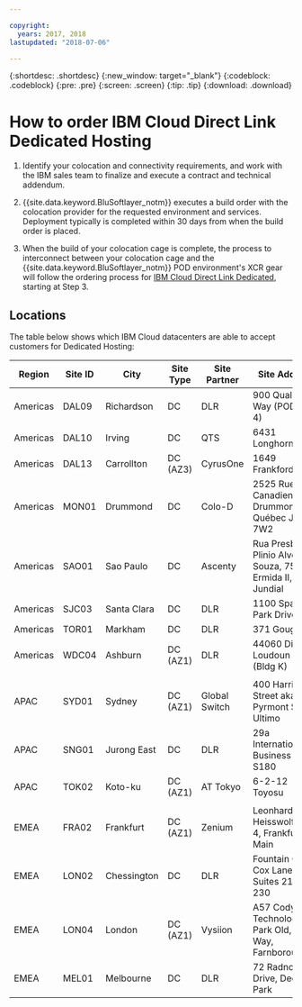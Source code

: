 ```yaml
---

copyright:
  years: 2017, 2018
lastupdated: "2018-07-06"

---
```


{:shortdesc: .shortdesc}
{:new_window: target="_blank"}
{:codeblock: .codeblock}
{:pre: .pre}
{:screen: .screen}
{:tip: .tip}
{:download: .download}

# How to order IBM Cloud Direct Link Dedicated Hosting

1. Identify your colocation and connectivity requirements, and work with the IBM sales team to finalize and execute a contract and technical addendum.
2. {{site.data.keyword.BluSoftlayer_notm}} executes a build order with the colocation provider for the requested environment and services. Deployment typically is completed within 30 days from when the build order is placed.

3. When the build of your colocation cage is complete, the process to interconnect between your colocation cage and the {{site.data.keyword.BluSoftlayer_notm}} POD environment's XCR gear will follow the ordering process for [IBM Cloud Direct Link Dedicated](order-nsp.html#how-to-order-ibm-cloud-direct-link-dedicated), starting at Step 3.

## Locations

The table below shows which IBM Cloud datacenters are able to accept customers for Dedicated Hosting:

| Region | Site ID | City | Site Type | Site Partner | Site Address |
|-------|-------|-------|-------|-------|-------|
| Americas | DAL09 | Richardson | DC | DLR | 900 Quality Way (PODS 1-4) |
| Americas | DAL10 | Irving | DC | QTS | 6431 Longhorn Dr. |
| Americas | DAL13 | Carrollton | DC (AZ3) | CyrusOne | 1649 Frankford Rd. |
| Americas | MON01 | Drummond  | DC | Colo-D  | 2525 Rue Canadien Drummondville, Québec J2C 7W2 |
| Americas | SAO01 | Sao Paulo | DC | Ascenty | Rua Presbitero Plinio Alves de Souza, 757 J. Ermida II, Jundial|
| Americas | SJC03 | Santa Clara | DC | DLR | 1100 Space Park Drive |
| Americas | TOR01 | Markham | DC | DLR | 371 Gough Rd. |
| Americas | WDC04 | Ashburn | DC (AZ1) | DLR | 44060 Digital Loudoun Plaza (Bldg K) |
|  |  |  |  |  |  |
| APAC |  SYD01 |  Sydney | DC (AZ1) | Global Switch  |  400 Harris Street aka 273 Pyrmont St. Ultimo |
| APAC |  SNG01 |  Jurong East |  DC | DLR |  29a International Business Park, S180 |
| APAC | TOK02  |  Koto-ku | DC (AZ1) | AT Tokyo  |  6-2-12 Toyosu |
|  |  |  |  |  |  |
| EMEA | FRA02  | Frankfurt |  DC (AZ1) | Zenium   | Leonhard - Heisswolf Str. 4, Frankfurt am Main  |
| EMEA | LON02  | Chessington | DC  | DLR  |  Fountain Court, Cox Lane, Suites 210 and 230 |
| EMEA | LON04 | London |  DC (AZ1) |  Vysiion |  A57 Cody Technology Park Old, Victor Way, Farnborough |
| EMEA | MEL01 | Melbourne  |  DC |  DLR |  72 Radnor Drive, Deer Park |

